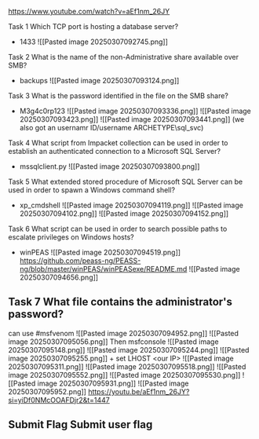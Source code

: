 https://www.youtube.com/watch?v=aEf1nm_26JY

Task 1
Which TCP port is hosting a database server?
- 1433
![[Pasted image 20250307092745.png]]

Task 2
What is the name of the non-Administrative share available over SMB?
- backups
![[Pasted image 20250307093124.png]]

Task 3
What is the password identified in the file on the SMB share?
- M3g4c0rp123
![[Pasted image 20250307093336.png]]
![[Pasted image 20250307093423.png]]
![[Pasted image 20250307093441.png]]
(we also got an usernamr ID/username ARCHETYPE\sql_svc)


Task 4
What script from Impacket collection can be used in order to establish an authenticated connection to a Microsoft SQL Server?
- mssqlclient.py
![[Pasted image 20250307093800.png]]

Task 5
What extended stored procedure of Microsoft SQL Server can be used in order to spawn a Windows command shell?
- xp_cmdshell
![[Pasted image 20250307094119.png]]
![[Pasted image 20250307094102.png]]
![[Pasted image 20250307094152.png]]

Task 6
What script can be used in order to search possible paths to escalate privileges on Windows hosts?
- winPEAS
![[Pasted image 20250307094519.png]]
https://github.com/peass-ng/PEASS-ng/blob/master/winPEAS/winPEASexe/README.md
![[Pasted image 20250307094656.png]]

Task 7
What file contains the administrator's password?
- 
can use #msfvenom
![[Pasted image 20250307094952.png]]
![[Pasted image 20250307095056.png]]
Then msfconsole
![[Pasted image 20250307095148.png]]
![[Pasted image 20250307095244.png]]
![[Pasted image 20250307095255.png]] + set LHOST \<our IP>
![[Pasted image 20250307095311.png]]
![[Pasted image 20250307095518.png]]
![[Pasted image 20250307095552.png]]
![[Pasted image 20250307095530.png]]
![[Pasted image 20250307095931.png]]
![[Pasted image 20250307095952.png]]
https://youtu.be/aEf1nm_26JY?si=yiDf0NMcOOAFDjr2&t=1447


Submit Flag
Submit user flag
- 

